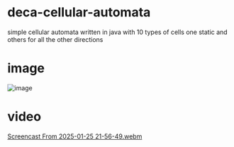 # deca-cellular-automata
simple cellular automata written in java with 10 types of cells one static and others for all the other directions

# image

![image](https://github.com/user-attachments/assets/874d2572-b431-4f4c-9282-4a4daae65502)

# video

[Screencast From 2025-01-25 21-56-49.webm](https://github.com/user-attachments/assets/12d22b32-dede-473d-8995-d4f96365c3b7)

